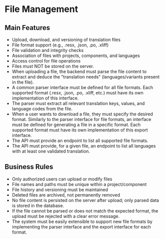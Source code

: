 # File Management

## Main Features

- Upload, download, and versioning of translation files
- File format support (e.g., .resx, .json, .po, .xliff)
- File validation and integrity checks
- Association of files with projects, components, and languages
- Access control for file operations
- Files must NOT be stored on the server.
- When uploading a file, the backend must parse the file content to extract and deduce the "translation needs" (languages/variants present in the file).
- A common parser interface must be defined for all file formats. Each supported format (.resx, .json, .po, .xliff, etc.) must have its own implementation of this interface.
- The parser must extract all relevant translation keys, values, and language codes from the file.
- When a user wants to download a file, they must specify the desired format. Similarly to the parser interface for file formats, an interface must be defined for generating a file in a specific format. Each supported format must have its own implementation of this export interface.
- The API must provide an endpoint to list all supported file formats.
- The API must provide, for a given file, an endpoint to list all languages with at least one validated translation.

## Business Rules

- Only authorized users can upload or modify files
- File names and paths must be unique within a project/component
- File history and versioning must be maintained
- Deleted files are archived, not permanently removed
- No file content is persisted on the server after upload; only parsed data is stored in the database.
- If the file cannot be parsed or does not match the expected format, the upload must be rejected with a clear error message.
- The system must be easily extensible to support new file formats by implementing the parser interface and the export interface for each format.
